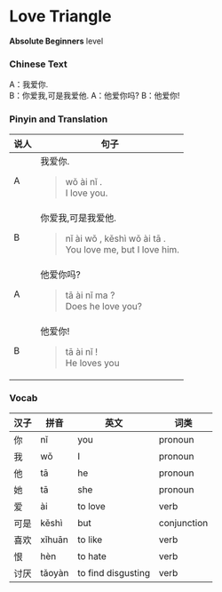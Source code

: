 # Love Triangle
**Absolute Beginners** level
### Chinese Text
A：我爱你.<br />B：你爱我,可是我爱他.
A：他爱你吗?
B：他爱你!

### Pinyin and Translation
|说人|句子|
|----|----|
|A|我爱你.<blockquote>wǒ ài nǐ .<br />I love you.</blockquote>|
|B|你爱我,可是我爱他.<blockquote>nǐ ài wǒ , kěshì wǒ ài tā .<br />You love me, but I love him.</blockquote>|
|A|他爱你吗?<blockquote>tā ài nǐ ma ?<br />Does he love you?</blockquote>|
|B|他爱你!<blockquote>tā ài nǐ !<br />He loves you</blockquote>|
### Vocab
|汉子|拼音|英文|词类|
|----|----|----|----|
|你|nǐ|you|pronoun|
|我|wǒ|I|pronoun|
|他|tā|he|pronoun|
|她|tā|she|pronoun|
|爱|ài|to love|verb|
|可是|kěshì|but|conjunction|
|喜欢|xǐhuān|to like|verb|
|恨|hèn|to hate|verb|
|讨厌|tǎoyàn|to find disgusting|verb|